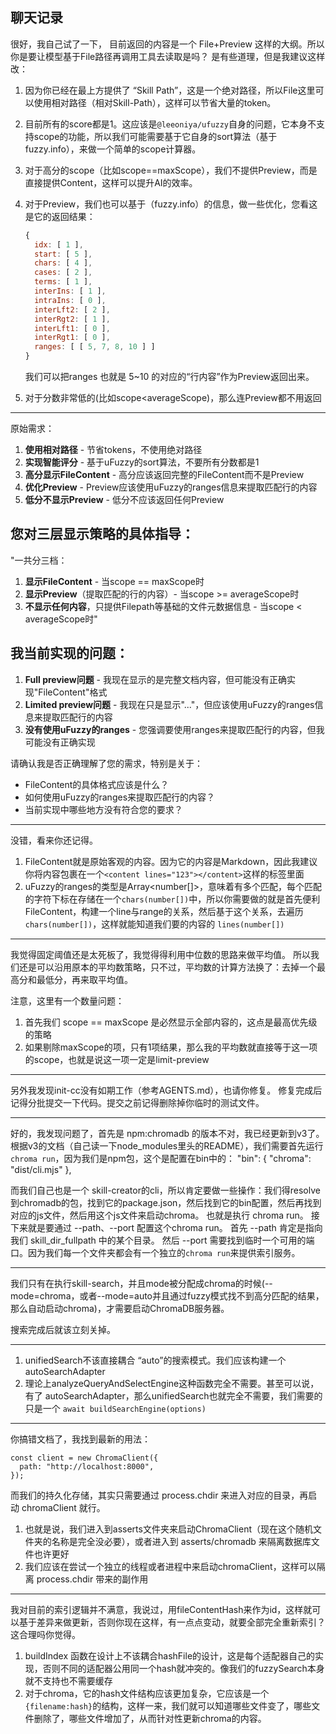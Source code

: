 ## 聊天记录

很好，我自己试了一下， 目前返回的内容是一个 File+Preview 这样的大纲。所以你是要让模型基于File路径再调用工具去读取是吗？
是有些道理，但是我建议这样改：

1. 因为你已经在最上方提供了 “Skill Path”，这是一个绝对路径，所以File这里可以使用相对路径（相对Skill-Path），这样可以节省大量的token。
2. 目前所有的score都是1。这应该是`@leeoniya/ufuzzy`自身的问题，它本身不支持scope的功能，所以我们可能需要基于它自身的sort算法（基于fuzzy.info），来做一个简单的scope计算器。
3. 对于高分的scope（比如scope==maxScope），我们不提供Preview，而是直接提供Content，这样可以提升AI的效率。
4. 对于Preview，我们也可以基于（fuzzy.info）的信息，做一些优化，您看这是它的返回结果：

   ```js
   {
     idx: [ 1 ],
     start: [ 5 ],
     chars: [ 4 ],
     cases: [ 2 ],
     terms: [ 1 ],
     interIns: [ 1 ],
     intraIns: [ 0 ],
     interLft2: [ 2 ],
     interRgt2: [ 1 ],
     interLft1: [ 0 ],
     interRgt1: [ 0 ],
     ranges: [ [ 5, 7, 8, 10 ] ]
   }
   ```

   我们可以把ranges 也就是 5~10 的对应的“行内容”作为Preview返回出来。

5. 对于分数非常低的(比如scope<averageScope)，那么连Preview都不用返回

---

原始需求：

1. **使用相对路径** - 节省tokens，不使用绝对路径
2. **实现智能评分** - 基于uFuzzy的sort算法，不要所有分数都是1
3. **高分显示FileContent** - 高分应该返回完整的FileContent而不是Preview
4. **优化Preview** - Preview应该使用uFuzzy的ranges信息来提取匹配行的内容
5. **低分不显示Preview** - 低分不应该返回任何Preview

## 您对三层显示策略的具体指导：

"一共分三档：

1. **显示FileContent** - 当scope == maxScope时
2. **显示Preview**（提取匹配的行的内容）- 当scope >= averageScope时
3. **不显示任何内容**，只提供Filepath等基础的文件元数据信息 - 当scope < averageScope时"

## 我当前实现的问题：

1. **Full preview问题** - 我现在显示的是完整文档内容，但可能没有正确实现"FileContent"格式
2. **Limited preview问题** - 我现在只是显示"..."，但应该使用uFuzzy的ranges信息来提取匹配行的内容
3. **没有使用uFuzzy的ranges** - 您强调要使用ranges来提取匹配行的内容，但我可能没有正确实现

请确认我是否正确理解了您的需求，特别是关于：

- FileContent的具体格式应该是什么？
- 如何使用uFuzzy的ranges来提取匹配行的内容？
- 当前实现中哪些地方没有符合您的要求？

---

没错，看来你还记得。

1. FileContent就是原始客观的内容。因为它的内容是Markdown，因此我建议你将内容包裹在一个`<content lines="123"></content>`这样的标签里面
2. uFuzzy的ranges的类型是Array<number[]>，意味着有多个匹配，每个匹配的字符下标在存储在一个`chars(number[])`中，所以你需要做的就是首先便利FileContent，构建一个line与range的关系，然后基于这个关系，去遍历`chars(number[])`，这样就能知道我们要的内容的 `lines(number[])`

---

我觉得固定阈值还是太死板了，我觉得得利用中位数的思路来做平均值。
所以我们还是可以沿用原本的平均数策略，只不过，平均数的计算方法换了：去掉一个最高分和最低分，再来取平均值。

注意，这里有一个数量问题：

1. 首先我们 scope == maxScope 是必然显示全部内容的，这点是最高优先级的策略
2. 如果剔除maxScope的项，只有1项结果，那么我的平均数就直接等于这一项的scope，也就是说这一项一定是limit-preview

---

另外我发现init-cc没有如期工作（参考AGENTS.md），也请你修复。
修复完成后记得分批提交一下代码。提交之前记得删除掉你临时的测试文件。

---

好的，我发现问题了，首先是 npm:chromadb 的版本不对，我已经更新到v3了。
根据v3的文档（自己读一下node_modules里头的README），我们需要首先运行`chroma run`，因为我们是npm包，这个是配置在bin中的：
"bin": {
"chroma": "dist/cli.mjs"
},

而我们自己也是一个 skill-creator的cli，所以肯定要做一些操作：我们得resolve到chromadb的包，找到它的package.json，然后找到它的bin配置，然后再找到对应的js文件，然后用这个js文件来启动chroma。
也就是执行 chroma run。
接下来就是要通过 --path、--port 配置这个chroma run。
首先 --path 肯定是指向我们 skill_dir_fullpath 中的某个目录。
然后 --port 需要找到临时一个可用的端口。因为我们每一个文件夹都会有一个独立的`chroma run`来提供索引服务。

---

我们只有在执行skill-search，并且mode被分配成chroma的时候(--mode=chroma，或者--mode=auto并且通过fuzzy模式找不到高分匹配的结果，那么自动启动chroma)，才需要启动ChromaDB服务器。

搜索完成后就该立刻关掉。

---

1. unifiedSearch不该直接耦合 “auto”的搜索模式。我们应该构建一个 autoSearchAdapter
2. 理论上analyzeQueryAndSelectEngine这种函数完全不需要。甚至可以说，有了 autoSearchAdapter，那么unifiedSearch也就完全不需要，我们需要的只是一个 `await buildSearchEngine(options)`

---

你搞错文档了，我找到最新的用法：

```
const client = new ChromaClient({
  path: "http://localhost:8000",
});
```

而我们的持久化存储，其实只需要通过 process.chdir 来进入对应的目录，再启动 chromaClient 就行。

1. 也就是说，我们进入到asserts文件夹来启动ChromaClient（现在这个随机文件夹的名称是完全没必要），或者进入到 asserts/chromadb 来隔离数据库文件也许更好
2. 我们应该在尝试一个独立的线程或者进程中来启动chromaClient，这样可以隔离 process.chdir 带来的副作用

---

我对目前的索引逻辑并不满意，我说过，用fileContentHash来作为id，这样就可以基于差异来做更新，否则你现在这样，有一点点变动，就要全部完全重新索引？这合理吗你觉得。

1. buildIndex 函数在设计上不该耦合hashFile的设计，这是每个适配器自己的实现，否则不同的适配器公用同一个hash就冲突的。像我们的fuzzySearch本身就不支持也不需要缓存
2. 对于chroma，它的hash文件结构应该更加复杂，它应该是一个`{filename:hash}`的结构，这样一来，我们就可以知道哪些文件变了，哪些文件删除了，哪些文件增加了，从而针对性更新chroma的内容。
